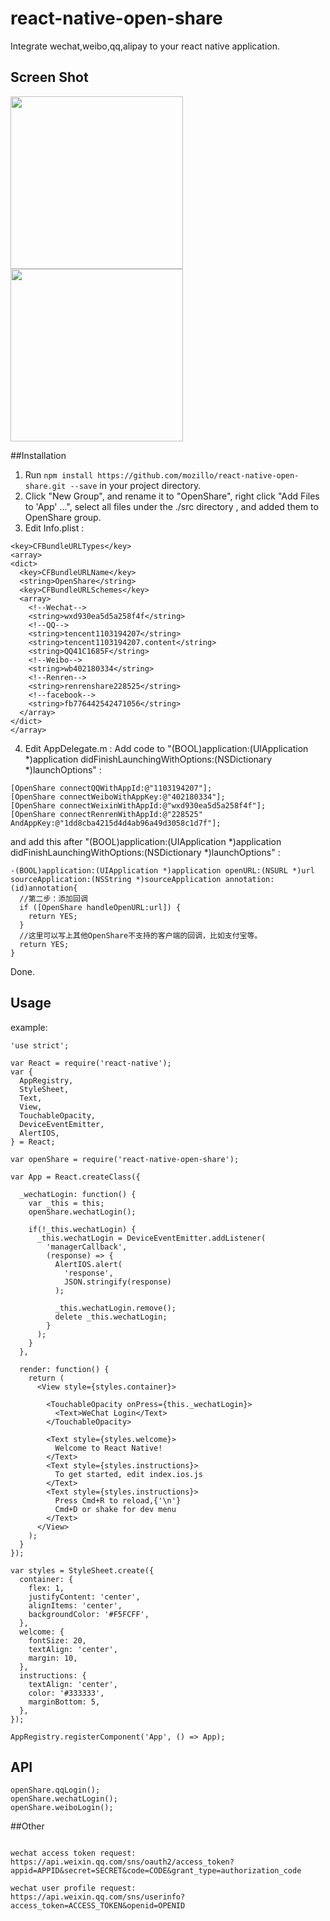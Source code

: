 # react-native-open-share
Integrate wechat,weibo,qq,alipay to your react native application.
## Screen Shot

<img src="https://raw.githubusercontent.com/mozillo/react-native-open-share/master/screenshot_1.png" width="276"/>
<img src="https://raw.githubusercontent.com/mozillo/react-native-open-share/master/screentshot_2.png" width="276"/>

##Installation
1. Run `npm install https://github.com/mozillo/react-native-open-share.git --save` in your project directory.
2. Click "New Group", and rename it to "OpenShare", right click "Add Files to 'App' ...", select all files under the ./src directory , and added them to OpenShare group.
3. Edit Info.plist :


```
<key>CFBundleURLTypes</key>
<array>
<dict>
  <key>CFBundleURLName</key>
  <string>OpenShare</string>
  <key>CFBundleURLSchemes</key>
  <array>
    <!--Wechat-->
    <string>wxd930ea5d5a258f4f</string>
    <!--QQ-->
    <string>tencent1103194207</string>
    <string>tencent1103194207.content</string>
    <string>QQ41C1685F</string>
    <!--Weibo-->
    <string>wb402180334</string>
    <!--Renren-->
    <string>renrenshare228525</string>
    <!--facebook-->
    <string>fb776442542471056</string>
  </array>
</dict>
</array>
```

4. Edit AppDelegate.m :
	Add code to "(BOOL)application:(UIApplication *)application didFinishLaunchingWithOptions:(NSDictionary *)launchOptions" :


```
[OpenShare connectQQWithAppId:@"1103194207"];
[OpenShare connectWeiboWithAppKey:@"402180334"];
[OpenShare connectWeixinWithAppId:@"wxd930ea5d5a258f4f"];
[OpenShare connectRenrenWithAppId:@"228525" AndAppKey:@"1dd8cba4215d4d4ab96a49d3058c1d7f"];
```

and add this after "(BOOL)application:(UIApplication *)application didFinishLaunchingWithOptions:(NSDictionary *)launchOptions" :

```
-(BOOL)application:(UIApplication *)application openURL:(NSURL *)url sourceApplication:(NSString *)sourceApplication annotation:(id)annotation{
  //第二步：添加回调
  if ([OpenShare handleOpenURL:url]) {
    return YES;
  }
  //这里可以写上其他OpenShare不支持的客户端的回调，比如支付宝等。
  return YES;
}
```

Done.

## Usage

example: 

```
'use strict';

var React = require('react-native');
var {
  AppRegistry,
  StyleSheet,
  Text,
  View,
  TouchableOpacity,
  DeviceEventEmitter,
  AlertIOS,
} = React;

var openShare = require('react-native-open-share');

var App = React.createClass({

  _wechatLogin: function() {
    var _this = this;
    openShare.wechatLogin();

    if(!_this.wechatLogin) {
      _this.wechatLogin = DeviceEventEmitter.addListener(
        'managerCallback',
        (response) => {
          AlertIOS.alert(
            'response',
            JSON.stringify(response)
          );
          
          _this.wechatLogin.remove();
          delete _this.wechatLogin;
        }
      );
    }
  },

  render: function() {
    return (
      <View style={styles.container}>

        <TouchableOpacity onPress={this._wechatLogin}>
          <Text>WeChat Login</Text>
        </TouchableOpacity>

        <Text style={styles.welcome}>
          Welcome to React Native!
        </Text>
        <Text style={styles.instructions}>
          To get started, edit index.ios.js
        </Text>
        <Text style={styles.instructions}>
          Press Cmd+R to reload,{'\n'}
          Cmd+D or shake for dev menu
        </Text>
      </View>
    );
  }
});

var styles = StyleSheet.create({
  container: {
    flex: 1,
    justifyContent: 'center',
    alignItems: 'center',
    backgroundColor: '#F5FCFF',
  },
  welcome: {
    fontSize: 20,
    textAlign: 'center',
    margin: 10,
  },
  instructions: {
    textAlign: 'center',
    color: '#333333',
    marginBottom: 5,
  },
});

AppRegistry.registerComponent('App', () => App);

```
## API

```
openShare.qqLogin();
openShare.wechatLogin();
openShare.weiboLogin();
```

##Other
```

wechat access token request: 
https://api.weixin.qq.com/sns/oauth2/access_token?appid=APPID&secret=SECRET&code=CODE&grant_type=authorization_code

wechat user profile request:
https://api.weixin.qq.com/sns/userinfo?access_token=ACCESS_TOKEN&openid=OPENID
